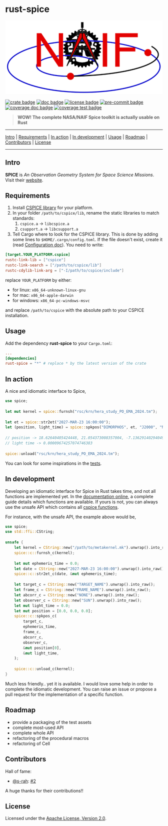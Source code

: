# rust-spice

[![logo image]][crate link]

[![crate badge]][crate link]
[![doc badge]][doc link]
[![license badge]][license link]
[![pre-commit badge]][pre-commit link]
[![coverage doc badge]][coverage doc link]
[![coverage test badge]][coverage test link]

> **WOW! The complete NASA/NAIF Spice toolkit is actually usable on Rust**

---

[Intro](#intro) |
[Requirements](#requirements) |
[In action](#in-action) |
[In development](#in-development) |
[Usage](#usage) |
[Roadmap](#roadmap) |
[Contributors](#contributors) |
[License](#license)

---

## Intro

**SPICE** is *An Observation Geometry System for Space Science Missions*. Visit
their [website][naif link].

## Requirements

1) Install [CSPICE library][cspice install link] for your platform.
2) In your folder `/path/to/cspice/lib`, rename the static libraries to match standards:
    1) `cspice.a` -> `libcspice.a`
    2) `csupport.a` -> `libcsupport.a`
3) Tell Cargo where to look for the CSPICE library. This is done by adding some
lines to `$HOME/.cargo/config.toml`. If the file doesn't exist, create it (read
[Configuration doc][config doc]). You need to write:

```toml
[target.YOUR_PLATFORM.cspice]
rustc-link-lib = ["cspice"]
rustc-link-search = ["/path/to/cspice/lib"]
rustc-cdylib-link-arg = ["-I/path/to/cspice/include"]
```

replace `YOUR_PLATFORM` by either:

+ for linux: `x86_64-unknown-linux-gnu`
+ for mac: `x86_64-apple-darwin`
+ for windows: `x86_64-pc-windows-msvc`

and replace `/path/to/cspice` with the absolute path to your CSPICE installation.

## Usage

Add the dependency **rust-spice** to your `Cargo.toml`:

```toml
...
[dependencies]
rust-spice = "*" # replace * by the latest version of the crate
```

## In action

A nice and idiomatic interface to Spice,

```rust
use spice;

let mut kernel = spice::furnsh("rsc/krn/hera_study_PO_EMA_2024.tm");

let et = spice::str2et("2027-MAR-23 16:00:00");
let (position, light_time) = spice::spkpos("DIMORPHOS", et, "J2000", "NONE", "SUN");

// position -> 18.62640405424448, 21.054373008357004, -7.136291402940499
// light time -> 0.00009674257074746383

spice::unload("rsc/krn/hera_study_PO_EMA_2024.tm");
```

You can look for some inspirations in the [tests][tests link].

## In development

Developing an idiomatic interface for Spice in Rust takes time, and not all
functions are implemented yet. In the [documentation online][doc link], a
complete guide details which functions are available. If yours is not, you can
always use the unsafe API which contains all [cspice functions][cspice api].

For instance, with the unsafe API, the example above would be,

```rust
use spice;
use std::ffi::CString;

unsafe {
    let kernel = CString::new("/path/to/metakernel.mk").unwrap().into_raw();
    spice::c::furnsh_c(kernel);

    let mut ephemeris_time = 0.0;
    let date = CString::new("2027-MAR-23 16:00:00").unwrap().into_raw();
    spice::c::str2et_c(date, &mut ephemeris_time);

    let target_c = CString::new("TARGET_NAME").unwrap().into_raw();
    let frame_c = CString::new("FRAME_NAME").unwrap().into_raw();
    let abcorr_c = CString::new("NONE").unwrap().into_raw();
    let observer_c = CString::new("SUN").unwrap().into_raw();
    let mut light_time = 0.0;
    let mut position = [0.0, 0.0, 0.0];
    spice::c::spkpos_c(
        target_c,
        ephemeris_time,
        frame_c,
        abcorr_c,
        observer_c,
        &mut position[0],
        &mut light_time,
    );

    spice::c::unload_c(kernel);
}
```

Much less friendly.. yet it is available. I would love some help in order to
complete the idiomatic development. You can raise an issue or propose a pull
request for the implementation of a specific function.

## Roadmap

+ provide a packaging of the test assets
+ complete most-used API
+ complete whole API
+ refactoring of the procedural macros
+ refactoring of Cell

## Contributors

Hall of fame:
+ [@s-rah][s-rah url]: [#2][PR 2]

A huge thanks for their contributions!!

## License

Licensed under the [Apache License, Version 2.0][license link].

[repository link]: https://github.com/GregoireHENRY/rust-spice
[logo image]: https://raw.githubusercontent.com/GregoireHENRY/rust-spice/main/rust-spice/rsc/img/logo_bg.png
[crate link]: https://crates.io/crates/rust-spice
[crate badge]: https://img.shields.io/crates/v/rust-spice.svg
[doc link]: https://docs.rs/rust-spice
[doc badge]: https://docs.rs/rust-spice/badge.svg
[license link]: https://raw.githubusercontent.com/GregoireHENRY/rust-spice/main/LICENSE
[license badge]: https://img.shields.io/badge/License-Apache%202.0-blue.svg
[pre-commit link]: https://pre-commit.com
[pre-commit badge]: https://img.shields.io/badge/pre--commit-enabled-brightgreen?logo=pre-commit&logoColor=white
[coverage doc badge]: https://img.shields.io/badge/Documentation-100%25-brightgreen
[coverage doc link]: https://docs.rs/crate/rust-spice
[coverage test badge]: https://img.shields.io/badge/Tests-90%25-green
[coverage test link]: https://docs.rs/crate/rust-spice
[tests link]: https://github.com/GregoireHENRY/rust-spice/tree/main/rust-spice/tests
[naif link]: https://naif.jpl.nasa.gov/naif
[cspice api]: https://naif.jpl.nasa.gov/pub/naif/toolkit_docs/C/cspice/index.html
[cspice install link]: https://naif.jpl.nasa.gov/naif/toolkit_C.html
[cspice-sys link]: https://crates.io/crates/cspice-sys/0.0.1
[config doc]: https://doc.rust-lang.org/cargo/reference/config.html

[s-rah url]: https://github.com/s-rah
[PR 2]: https://github.com/GregoireHENRY/rust-spice/pull/2
